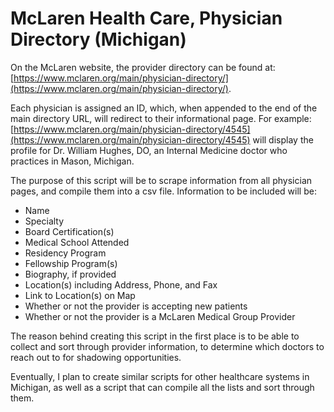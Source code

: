 # McLaren Health Care, Physician Directory (Michigan)

On the McLaren website, the provider directory can be found at: [https://www.mclaren.org/main/physician-directory/](https://www.mclaren.org/main/physician-directory/). 

Each physician is assigned an ID, which, when appended to the end of the main directory URL, will redirect to their informational page. For example: [https://www.mclaren.org/main/physician-directory/4545](https://www.mclaren.org/main/physician-directory/4545) will display the profile for Dr. William Hughes, DO, an Internal Medicine doctor who practices in Mason, Michigan.

The purpose of this script will be to scrape information from all physician pages, and compile them into a csv file. Information to be included will be:
- Name
- Specialty
- Board Certification(s)
- Medical School Attended
- Residency Program
- Fellowship Program(s)
- Biography, if provided
- Location(s) including Address, Phone, and Fax
- Link to Location(s) on Map
- Whether or not the provider is accepting new patients
- Whether or not the provider is a McLaren Medical Group Provider

The reason behind creating this script in the first place is to be able to collect and sort through provider information, to determine which doctors to reach out to for shadowing opportunities.

Eventually, I plan to create similar scripts for other healthcare systems in Michigan, as well as a script that can compile all the lists and sort through them.